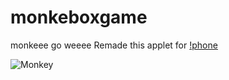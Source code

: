 # monkeboxgame
monkeee go weeee
Remade this applet for [!phone](https://github.com/ZockerKatze/mbgKt)

![Monkey](https://c.tenor.com/RsjutCDdpg0AAAAd/tenor.gif)
